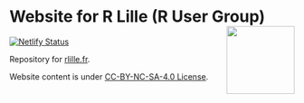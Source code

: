 # Website for R Lille (R User Group) <a href="https://github.com/RLille/"><img src="https://github.com/RLille.png" align="right" width="120" /></a>

<!-- badges: start -->
[![Netlify Status](https://api.netlify.com/api/v1/badges/7d0747dc-886f-4907-a0e6-95b3d904f64f/deploy-status)](https://app.netlify.com/sites/rlille/deploys)
<!-- badges: end -->

Repository for [rlille.fr](https://rlille.fr).

Website content is under [CC-BY-NC-SA-4.0 License](https://creativecommons.org/licenses/by-nc-sa/4.0/).
